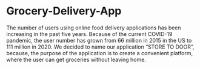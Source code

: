 # Grocery-Delivery-App
The number of users using online food delivery applications has been increasing in the past five years. Because of the current COVID-19 pandemic, the user number has grown from 66 million in 2015 in the US to 111 million in 2020. We decided to name our application “STORE TO DOOR”, because, the purpose of the application is to create a convenient platform, where the user can get groceries without leaving home. 
